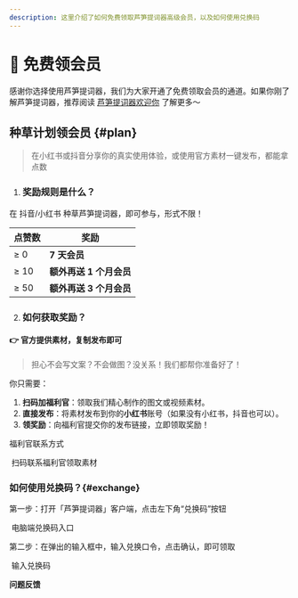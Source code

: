 ```yaml
---
description: 这里介绍了如何免费领取芦笋提词器高级会员，以及如何使用兑换码
---
```


# 🥳 免费领会员

感谢你选择使用芦笋提词器，我们为大家开通了免费领取会员的通道。如果你刚了解芦笋提词器，推荐阅读 [芦笋提词器欢迎你](/) 了解更多～

## 种草计划领会员 {#plan}

> 在小红书或抖音分享你的真实使用体验，或使用官方素材一键发布，都能拿点数

1. ### **奖励规则是什么？**

在 抖音/小红书 种草芦笋提词器，即可参与，形式不限！

| **点赞数** | **奖励**                |
| ---------- | ----------------------- |
| ≥ 0        | **7 天会员**            |
| ≥ 10       | **额外再送 1 个月会员** |
| ≥ 50       | **额外再送 3 个月会员** |

2. ### **如何获取奖励？**

#### **👉 官方提供素材，复制发布即可**

> 担心不会写文案？不会做图？没关系！我们都帮你准备好了！

你只需要：

1. **扫码加福利官**：领取我们精心制作的图文或视频素材。
2. **直接发布**：将素材发布到你的**小红书**账号（如果没有小红书，抖音也可以）。
3. **领奖励**：向福利官提交你的发布链接，立即领取奖励！

福利官联系方式

<!-- <ImgCenter><img src="/assets/zhongcao_kefu.png" alt=""></ImgCenter>
<ImgDesc>扫码联系福利官</ImgDesc> -->
<ImgCenter><img src="/assets/zhongcao_kefu.png" alt=""></ImgCenter>
<ImgDesc>扫码联系福利官领取素材</ImgDesc>

### 如何使用兑换码？{#exchange}

第一步：打开「芦笋提词器」客户端，点击左下角“兑换码”按钮

<ImgCenter><img src="/assets/duihuama1.png" alt=""></ImgCenter>
<ImgDesc>电脑端兑换码入口</ImgDesc>

第二步：在弹出的输入框中，输入兑换口令，点击确认，即可领取

<ImgCenter><img src="/assets/duihuanma2.png" alt=""></ImgCenter>
<ImgDesc>输入兑换码</ImgDesc>

**问题反馈**

<UserGroup/>
